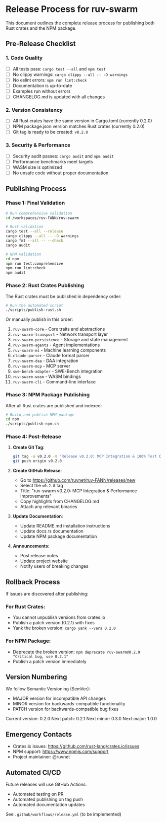 # Release Process for ruv-swarm

This document outlines the complete release process for publishing both Rust crates and the NPM package.

## Pre-Release Checklist

### 1. Code Quality
- [ ] All tests pass: `cargo test --all` and `npm test`
- [ ] No clippy warnings: `cargo clippy --all -- -D warnings`
- [ ] No eslint errors: `npm run lint:check`
- [ ] Documentation is up-to-date
- [ ] Examples run without errors
- [ ] CHANGELOG.md is updated with all changes

### 2. Version Consistency
- [ ] All Rust crates have the same version in Cargo.toml (currently 0.2.0)
- [ ] NPM package.json version matches Rust crates (currently 0.2.0)
- [ ] Git tag is ready to be created: `v0.2.0`

### 3. Security & Performance
- [ ] Security audit passes: `cargo audit` and `npm audit`
- [ ] Performance benchmarks meet targets
- [ ] WASM size is optimized
- [ ] No unsafe code without proper documentation

## Publishing Process

### Phase 1: Final Validation

```bash
# Run comprehensive validation
cd /workspaces/ruv-FANN/ruv-swarm

# Rust validation
cargo test --all --release
cargo clippy --all -- -D warnings
cargo fmt --all -- --check
cargo audit

# NPM validation
cd npm
npm run test:comprehensive
npm run lint:check
npm audit
```

### Phase 2: Rust Crates Publishing

The Rust crates must be published in dependency order:

```bash
# Run the automated script
./scripts/publish-rust.sh
```

Or manually publish in this order:
1. `ruv-swarm-core` - Core traits and abstractions
2. `ruv-swarm-transport` - Network transport layer
3. `ruv-swarm-persistence` - Storage and state management
4. `ruv-swarm-agents` - Agent implementations
5. `ruv-swarm-ml` - Machine learning components
6. `claude-parser` - Claude format parser
7. `ruv-swarm-daa` - DAA integration
8. `ruv-swarm-mcp` - MCP server
9. `swe-bench-adapter` - SWE-Bench integration
10. `ruv-swarm-wasm` - WASM bindings
11. `ruv-swarm-cli` - Command-line interface

### Phase 3: NPM Package Publishing

After all Rust crates are published and indexed:

```bash
# Build and publish NPM package
cd npm
./scripts/publish-npm.sh
```

### Phase 4: Post-Release

1. **Create Git Tag**:
   ```bash
   git tag -a v0.2.0 -m "Release v0.2.0: MCP Integration & 100% Test Coverage"
   git push origin v0.2.0
   ```

2. **Create GitHub Release**:
   - Go to https://github.com/ruvnet/ruv-FANN/releases/new
   - Select the `v0.2.0` tag
   - Title: "ruv-swarm v0.2.0: MCP Integration & Performance Improvements"
   - Copy highlights from CHANGELOG.md
   - Attach any relevant binaries

3. **Update Documentation**:
   - Update README.md installation instructions
   - Update docs.rs documentation
   - Update NPM package documentation

4. **Announcements**:
   - Post release notes
   - Update project website
   - Notify users of breaking changes

## Rollback Process

If issues are discovered after publishing:

### For Rust Crates:
- You cannot unpublish versions from crates.io
- Publish a patch version (0.2.1) with fixes
- Yank the broken version: `cargo yank --vers 0.2.0`

### For NPM Package:
- Deprecate the broken version: `npm deprecate ruv-swarm@0.2.0 "Critical bug, use 0.2.1"`
- Publish a patch version immediately

## Version Numbering

We follow Semantic Versioning (SemVer):
- MAJOR version for incompatible API changes
- MINOR version for backwards-compatible functionality
- PATCH version for backwards-compatible bug fixes

Current version: 0.2.0
Next patch: 0.2.1
Next minor: 0.3.0
Next major: 1.0.0

## Emergency Contacts

- Crates.io issues: https://github.com/rust-lang/crates.io/issues
- NPM support: https://www.npmjs.com/support
- Project maintainer: @ruvnet

## Automated CI/CD

Future releases will use GitHub Actions:
- Automated testing on PR
- Automated publishing on tag push
- Automated documentation updates

See `.github/workflows/release.yml` (to be implemented)